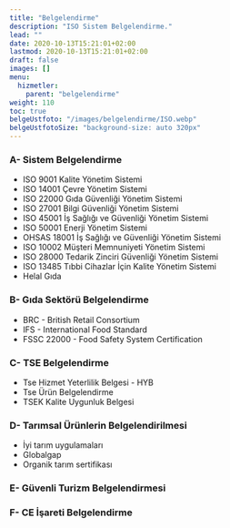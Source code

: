 ```yaml
---
title: "Belgelendirme"
description: "ISO Sistem Belgelendirme."
lead: ""
date: 2020-10-13T15:21:01+02:00
lastmod: 2020-10-13T15:21:01+02:00
draft: false
images: []
menu:
  hizmetler:
    parent: "belgelendirme"
weight: 110
toc: true
belgeUstfoto: "/images/belgelendirme/ISO.webp"
belgeUstfotoSize: "background-size: auto 320px"
---
```


<!-- <div class="text-center">
<img src="/images/belgelendirme/ISO-9001.webp"  width="115px" height="110px" class="img-fluid m-2 maviden-beyaza" alt="ISO 9001">
<img src="/images/belgelendirme/ISO-10002.webp" width="115px" height="110px" class="img-fluid m-2 maviden-beyaza" alt="ISO 10002">
<img src="/images/belgelendirme/ISO-14001.webp" width="115px" height="110px" class="img-fluid m-2 maviden-beyaza" alt="ISO 14001">
<img src="/images/belgelendirme/ISO-13485.webp" width="115px" height="110px" class="img-fluid m-2 maviden-beyaza" alt="ISO 13485">
<img src="/images/belgelendirme/ISO-22000.webp" width="115px" height="110px" class="img-fluid m-2 maviden-beyaza" alt="ISO 22000">
<img src="/images/belgelendirme/ISO-27001.webp" width="115px" height="90px" class="img-fluid m-2" alt="ISO 27001">
<img src="/images/belgelendirme/ISO-28000.webp" width="115px" height="110px" class="img-fluid m-2 maviden-beyaza" alt="ISO 28000">
<img src="/images/belgelendirme/ISO-45001.webp" width="115px" height="110px" class="img-fluid m-2 maviden-beyaza" alt="ISO 45001">
<img src="/images/belgelendirme/ISO-50001.webp" width="115px" height="110px" class="img-fluid m-2 maviden-beyaza" alt="ISO 50001 Enerji yonetimi">
</div> -->

### A- Sistem Belgelendirme

- ISO 9001 Kalite Yönetim Sistemi
- ISO 14001 Çevre Yönetim Sistemi
- ISO 22000 Gıda Güvenliği Yönetim Sistemi
- ISO 27001 Bilgi Güvenliği Yönetim Sistemi
- ISO 45001 İş Sağlığı ve Güvenliği Yönetim Sistemi
- ISO 50001 Enerji Yönetim Sistemi
- OHSAS 18001 İş Sağlığı ve Güvenliği Yönetim Sistemi
- ISO 10002 Müşteri Memnuniyeti Yönetim Sistemi
- ISO 28000 Tedarik Zinciri Güvenliği Yönetim Sistemi
- ISO 13485 Tıbbi Cihazlar İçin Kalite Yönetim Sistemi
- Helal Gıda

### B- Gıda Sektörü Belgelendirme

- BRC - British Retail Consortium
- IFS - International Food Standard
- FSSC 22000 - Food Safety System Certification

### C- TSE Belgelendirme

- Tse Hizmet Yeterlilik Belgesi - HYB
- Tse Ürün Belgelendirme
- TSEK Kalite Uygunluk Belgesi

### D- Tarımsal Ürünlerin Belgelendirilmesi

- İyi tarım uygulamaları
- Globalgap
- Organik tarım sertifikası

### E- Güvenli Turizm Belgelendirmesi

### F- CE İşareti Belgelendirme
